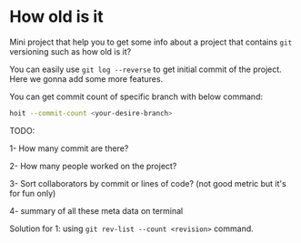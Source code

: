 # How old is it 
Mini project that help you to get some info about a project that contains `git` versioning such as how old is it? 

You can easily use `git log --reverse` to get initial commit of the project. Here we gonna add some more features.

You can get commit count of specific branch with below command:

```sh
hoit --commit-count <your-desire-branch>
```

TODO:

1- How many commit are there?

2- How many people worked on the project?

3- Sort collaborators by commit or lines of code? (not good metric but it's for fun only)

4- summary of all these meta data on terminal 

Solution for 1:
using `git rev-list --count <revision>` command. 
